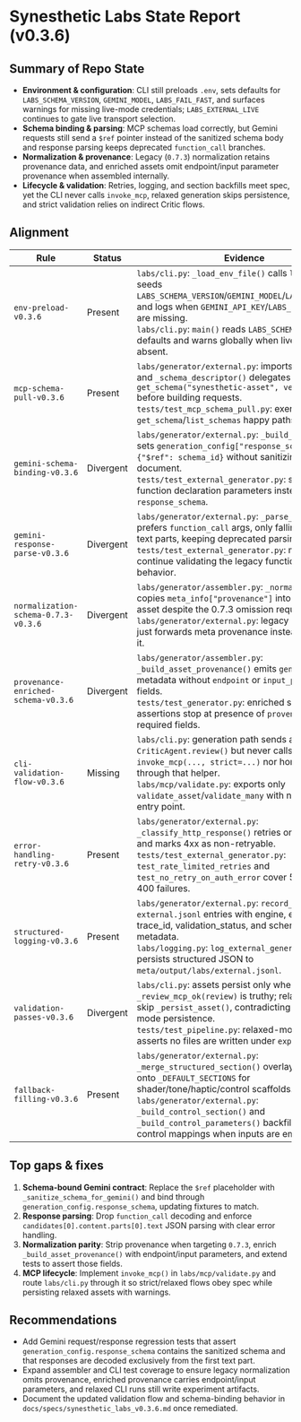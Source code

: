 # Synesthetic Labs State Report (v0.3.6)

## Summary of Repo State

- **Environment & configuration**: CLI still preloads `.env`, sets defaults for `LABS_SCHEMA_VERSION`, `GEMINI_MODEL`, `LABS_FAIL_FAST`, and surfaces warnings for missing live-mode credentials; `LABS_EXTERNAL_LIVE` continues to gate live transport selection.
- **Schema binding & parsing**: MCP schemas load correctly, but Gemini requests still send a `$ref` pointer instead of the sanitized schema body and response parsing keeps deprecated `function_call` branches.
- **Normalization & provenance**: Legacy (`0.7.3`) normalization retains provenance data, and enriched assets omit endpoint/input parameter provenance when assembled internally.
- **Lifecycle & validation**: Retries, logging, and section backfills meet spec, yet the CLI never calls `invoke_mcp`, relaxed generation skips persistence, and strict validation relies on indirect Critic flows.

## Alignment

| Rule | Status | Evidence |
| --- | --- | --- |
| `env-preload-v0.3.6` | Present | `labs/cli.py`: `_load_env_file()` calls `load_dotenv`, seeds `LABS_SCHEMA_VERSION`/`GEMINI_MODEL`/`LABS_FAIL_FAST`, and logs when `GEMINI_API_KEY`/`LABS_EXTERNAL_LIVE` are missing.<br>`labs/cli.py`: `main()` reads `LABS_SCHEMA_VERSION` for defaults and warns globally when live creds are absent. |
| `mcp-schema-pull-v0.3.6` | Present | `labs/generator/external.py`: imports `get_schema` and `_schema_descriptor()` delegates to `get_schema("synesthetic-asset", version=...)` before building requests.<br>`tests/test_mcp_schema_pull.py`: exercises `get_schema`/`list_schemas` happy paths. |
| `gemini-schema-binding-v0.3.6` | Divergent | `labs/generator/external.py`: `_build_request()` sets `generation_config["response_schema"] = {"$ref": schema_id}` without sanitizing the MCP document.<br>`tests/test_external_generator.py`: still asserts function declaration parameters instead of `response_schema`. |
| `gemini-response-parse-v0.3.6` | Divergent | `labs/generator/external.py`: `_parse_response()` prefers `function_call` args, only falling back to text parts, keeping deprecated parsing paths.<br>`tests/test_external_generator.py`: mocks continue validating the legacy function-call behavior. |
| `normalization-schema-0.7.3-v0.3.6` | Divergent | `labs/generator/assembler.py`: `_normalize_0_7_3()` copies `meta_info["provenance"]` into the legacy asset despite the 0.7.3 omission requirement.<br>`labs/generator/external.py`: legacy normalization just forwards meta provenance instead of stripping it. |
| `provenance-enriched-schema-v0.3.6` | Divergent | `labs/generator/assembler.py`: `_build_asset_provenance()` emits `generator` metadata without `endpoint` or `input_parameters` fields.<br>`tests/test_generator.py`: enriched schema assertions stop at presence of `provenance`, not the required fields. |
| `cli-validation-flow-v0.3.6` | Missing | `labs/cli.py`: generation path sends assets to `CriticAgent.review()` but never calls `invoke_mcp(..., strict=...)` nor honors CLI flags through that helper.<br>`labs/mcp/validate.py`: exports only `validate_asset`/`validate_many` with no `invoke_mcp` entry point. |
| `error-handling-retry-v0.3.6` | Present | `labs/generator/external.py`: `_classify_http_response()` retries on `>=500`/`429` and marks 4xx as non-retryable.<br>`tests/test_external_generator.py`: `test_rate_limited_retries` and `test_no_retry_on_auth_error` cover 503 retries vs. 400 failures. |
| `structured-logging-v0.3.6` | Present | `labs/generator/external.py`: `record_run()` writes `external.jsonl` entries with engine, endpoint, trace_id, validation_status, and schema binding metadata.<br>`labs/logging.py`: `log_external_generation()` persists structured JSON to `meta/output/labs/external.jsonl`. |
| `validation-passes-v0.3.6` | Divergent | `labs/cli.py`: assets persist only when `_review_mcp_ok(review)` is truthy; relaxed failures skip `_persist_asset()`, contradicting relaxed-mode persistence.<br>`tests/test_pipeline.py`: relaxed-mode generation asserts no files are written under `experiments/`. |
| `fallback-filling-v0.3.6` | Present | `labs/generator/external.py`: `_merge_structured_section()` overlays payloads onto `_DEFAULT_SECTIONS` for shader/tone/haptic/control scaffolds.<br>`labs/generator/external.py`: `_build_control_section()` and `_build_control_parameters()` backfill deterministic control mappings when inputs are empty. |

## Top gaps & fixes

1. **Schema-bound Gemini contract**: Replace the `$ref` placeholder with `_sanitize_schema_for_gemini()` and bind through `generation_config.response_schema`, updating fixtures to match.
2. **Response parsing**: Drop `function_call` decoding and enforce `candidates[0].content.parts[0].text` JSON parsing with clear error handling.
3. **Normalization parity**: Strip provenance when targeting `0.7.3`, enrich `_build_asset_provenance()` with endpoint/input parameters, and extend tests to assert those fields.
4. **MCP lifecycle**: Implement `invoke_mcp()` in `labs/mcp/validate.py` and route `labs/cli.py` through it so strict/relaxed flows obey spec while persisting relaxed assets with warnings.

## Recommendations

- Add Gemini request/response regression tests that assert `generation_config.response_schema` contains the sanitized schema and that responses are decoded exclusively from the first text part.
- Expand assembler and CLI test coverage to ensure legacy normalization omits provenance, enriched provenance carries endpoint/input parameters, and relaxed CLI runs still write experiment artifacts.
- Document the updated validation flow and schema-binding behavior in `docs/specs/synesthetic_labs_v0.3.6.md` once remediated.

